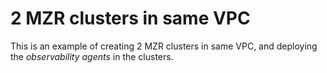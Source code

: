 # 2 MZR clusters in same VPC

This is an example of creating 2 MZR clusters in same VPC, and deploying the _observability agents_ in the clusters.
